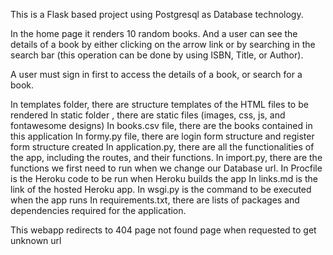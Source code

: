 This is a Flask based project using Postgresql as Database technology.

In the home page it renders 10 random books. And a user can see the details of a book by either clicking on the arrow link or by searching in the search bar (this operation can be done by using ISBN, Title, or Author).

A user must sign in first to access the details of a book, or search for a book.

In templates folder, there are structure templates of the HTML files to be rendered
In static folder , there are static files (images, css, js, and fontawesome designs)
In books.csv file, there are  the books contained in this application
In formy.py file, there are login form structure and register form structure created
In application.py, there are all the functionalities of the app, including the routes, and their functions.
In import.py, there are the functions we first need to run when we change our Database url.
In Procfile is the Heroku code to be run when Heroku builds the app
In links.md is the link of the hosted Heroku app.
In wsgi.py is the command to be executed when the app runs
In requirements.txt, there are lists of packages and dependencies required for the application.

This webapp redirects to 404 page not found page when requested to get unknown url
